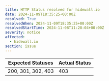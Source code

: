 ```yaml
---
title: HTTP Status resolved for hidewall.io
date: 2024-11-09T18:35:25+00:00Z
resolved: True
resolvedWhen: 2024-11-09T18:35:25+00:00Z
resolvedStartTime: 2024-11-08T11:28:04+00:00Z
severity: notice
affected:
  - hidewall.io
section: issue
---
```


| Expected Statuses | Actual Status  |
|-------------------|----------------|
| 200, 301, 302, 403 | 403 |
